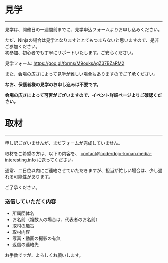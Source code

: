 <!--
[title: 見学・取材について]
[desc: 興味は持っているが参加までには踏み切れない、どのような感じでやっているのか気になる。そういう方は見学が可能です。また、取材の場合もご連絡をお願いしていますのでご覧ください。]
 -->

# 見学
---
見学は、開催日の一週間前までに、見学申込フォームよりお申し込みください。

ただ、Ninjaの場合は見学となりますととてもつまらないと思いますので、是非ご参加ください。  
初参加、初心者でも丁寧にサポートいたします。ご安心ください。

見学フォーム: <https://goo.gl/forms/M9ouksAqZ37BZaRM2>

また、会場の広さによって見学が難しい場合もありますのでご了承ください。

**なお、保護者様の見学のお申し込みは不要です。**

**会場の広さによって可否がございますので、イベント詳細ページよりご確認ください。**

# 取材
---
申し訳ございませんが、まだフォームが完成していません。

取材をご希望の方は、以下の内容を、 [contact@coderdojo-konan.media-interesting.info](mailto:contact@coderdojo-konan.media-interesting.info) に送ってください。

通常、二日位以内にご連絡させていただきますが、担当が忙しい場合は、少し遅れる可能性があります。

ご了承ください。

### 送信していただく内容

- 所属団体名
- お名前（複数人の場合は、代表者のお名前）
- 取材の趣旨
- 取材内容
- 写真・動画の撮影の有無
- 返信の連絡先

お手数ですが、よろしくお願いします。
